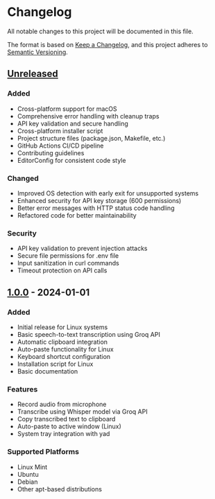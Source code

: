 # Changelog

All notable changes to this project will be documented in this file.

The format is based on [Keep a Changelog](https://keepachangelog.com/en/1.0.0/),
and this project adheres to [Semantic Versioning](https://semver.org/spec/v2.0.0.html).

## [Unreleased]

### Added
- Cross-platform support for macOS
- Comprehensive error handling with cleanup traps
- API key validation and secure handling
- Cross-platform installer script
- Project structure files (package.json, Makefile, etc.)
- GitHub Actions CI/CD pipeline
- Contributing guidelines
- EditorConfig for consistent code style

### Changed
- Improved OS detection with early exit for unsupported systems
- Enhanced security for API key storage (600 permissions)
- Better error messages with HTTP status code handling
- Refactored code for better maintainability

### Security
- API key validation to prevent injection attacks
- Secure file permissions for .env file
- Input sanitization in curl commands
- Timeout protection on API calls

## [1.0.0] - 2024-01-01

### Added
- Initial release for Linux systems
- Basic speech-to-text transcription using Groq API
- Automatic clipboard integration
- Auto-paste functionality for Linux
- Keyboard shortcut configuration
- Installation script for Linux
- Basic documentation

### Features
- Record audio from microphone
- Transcribe using Whisper model via Groq API
- Copy transcribed text to clipboard
- Auto-paste to active window (Linux)
- System tray integration with yad

### Supported Platforms
- Linux Mint
- Ubuntu
- Debian
- Other apt-based distributions

[Unreleased]: https://github.com/yourusername/conduit/compare/v1.0.0...HEAD
[1.0.0]: https://github.com/yourusername/conduit/releases/tag/v1.0.0